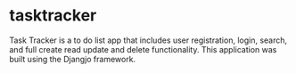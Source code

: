 # tasktracker
Task Tracker is a to do list app that includes user registration, login, search, and full create read update and delete functionality. This application was built using the Djangjo framework. 

